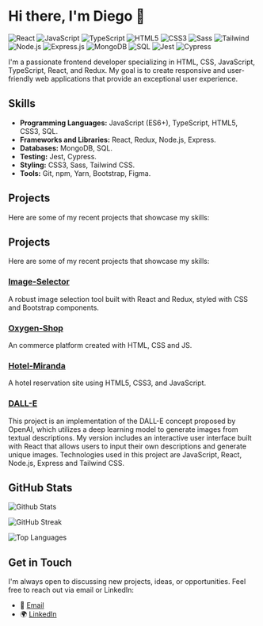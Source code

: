 # Hi there, I'm Diego 👋

![React](https://img.shields.io/badge/-React-%23282C34?style=flat-square&logo=react)
![JavaScript](https://img.shields.io/badge/-JavaScript-%23282C34?style=flat-square&logo=javascript)
![TypeScript](https://img.shields.io/badge/-TypeScript-007ACC?style=flat-square&logo=typescript)
![HTML5](https://img.shields.io/badge/-HTML5-%23E44D27?style=flat-square&logo=html5&logoColor=f06529)
![CSS3](https://img.shields.io/badge/-CSS3-1572B6?style=flat-square&logo=css3)
![Sass](https://img.shields.io/badge/-Sass-%23CC6699?style=flat-square&logo=sass)
![Tailwind](https://img.shields.io/badge/-TailwindCSS-%2338B2AC?style=flat-square&logo=tailwind-css)
![Node.js](https://img.shields.io/badge/-Node.js-%23339933?style=flat-square&logo=node.js)
![Express.js](https://img.shields.io/badge/-Express.js-%23404d59?style=flat-square)
![MongoDB](https://img.shields.io/badge/-MongoDB-%2347A248?style=flat-square&logo=mongodb)
![SQL](https://img.shields.io/badge/-SQL-%234479A1?style=flat-square&logo=MySQL)
![Jest](https://img.shields.io/badge/-Jest-%2399675B?style=flat-square&logo=jest)
![Cypress](https://img.shields.io/badge/-Cypress-%2317202C?style=flat-square&logo=cypress)

<!-- Introduction -->
I'm a passionate frontend developer specializing in HTML, CSS, JavaScript, TypeScript, React, and Redux. My goal is to create responsive and user-friendly web applications that provide an exceptional user experience.

<!-- Skills -->
## Skills
* **Programming Languages:** JavaScript (ES6+), TypeScript, HTML5, CSS3, SQL.
* **Frameworks and Libraries:** React, Redux, Node.js, Express.
* **Databases:** MongoDB, SQL.
* **Testing:** Jest, Cypress.
* **Styling:** CSS3, Sass, Tailwind CSS.
* **Tools:** Git, npm, Yarn, Bootstrap, Figma.

<!-- Projects -->
## Projects
Here are some of my recent projects that showcase my skills:

## Projects
Here are some of my recent projects that showcase my skills:

### [Image-Selector](https://github.com/xDiegoDev/Image-Selector)
A robust image selection tool built with React and Redux, styled with CSS and Bootstrap components.

### [Oxygen-Shop](https://github.com/xDiegoDev/Oxygen-Shop)
An commerce platform created with HTML, CSS and JS.

### [Hotel-Miranda](https://github.com/xDiegoDev/Hotel-Miranda)
A hotel reservation site using HTML5, CSS3, and JavaScript.

### [DALL-E](https://github.com/xDiegoDev/DALLE)
This project is an implementation of the DALL-E concept proposed by OpenAI, which utilizes a deep learning model to generate images from textual descriptions. My version includes an interactive user interface built with React that allows users to input their own descriptions and generate unique images. Technologies used in this project are JavaScript, React, Node.js, Express and Tailwind CSS.

<!-- GitHub Stats -->
## GitHub Stats
![Github Stats](https://github-readme-stats.vercel.app/api?username=xDiegoDev&show_icons=true&hide_border=true&count_private=true&include_all_commits=true&hide=stars,prs,contribs)

![GitHub Streak](https://github-readme-streak-stats.herokuapp.com/?user=xDiegoDev&theme=dark)

![Top Languages](https://github-readme-stats.vercel.app/api/top-langs/?username=xDiegoDev&layout=compact)

## Get in Touch
I'm always open to discussing new projects, ideas, or opportunities. Feel free to reach out via email or LinkedIn:

* 📧 [Email](mailto:diego.prieto.dev@gmail.com)
* 🌍 [LinkedIn](https://www.linkedin.com/in/diego-prieto-%C3%AD%C3%B1iguez-925738239/)


